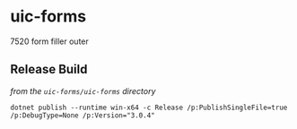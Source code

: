 # uic-forms

7520 form filler outer

## Release Build

_from the `uic-forms/uic-forms` directory_

`dotnet publish --runtime win-x64 -c Release /p:PublishSingleFile=true /p:DebugType=None /p:Version="3.0.4"`
